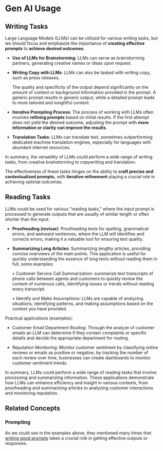 # Gen AI Usage

## Writing Tasks

Large Language Models (LLMs) can be utilized for various writing tasks, but we should focus and emphasize the importance of **creating effective prompts** to **achieve desired outcomes**.

- **Use of LLMs for Brainstorming**: LLMs can serve as brainstorming partners, generating creative names or ideas upon request.

- **Writing Copy with LLMs**: LLMs can also be tasked with writing copy, such as press releases. 
    
    The quality and specificity of the output depend significantly on the amount of context or background information provided in the prompt. A generic prompt results in generic output, while a detailed prompt leads to more tailored and insightful content.

- **Iterative Prompting Process**: The process of working with LLMs often involves **refining prompts** based on initial results. If the first attempt does not yield the desired outcome, adjusting the prompt with **more information or clarity can improve the results**.

- **Translation Tasks**: LLMs can translate text, sometimes outperforming dedicated machine translation engines, especially for languages with abundant internet resources.

In summary, the versatility of LLMs could perform a wide range of writing tasks, from creative brainstorming to copywriting and translation. 

The effectiveness of these tasks hinges on the ability to **craft precise and contextualized prompts**, with **iterative refinement** playing a crucial role in achieving optimal outcomes.

## Reading Tasks

LLMs could be used for various "reading tasks," where the input prompt is processed to generate outputs that are usually of similar length or often shorter than the input.

- **Proofreading (revisar)**: Proofreading texts for spelling, grammatical errors, and awkward sentences, where the LLM will identifies and corrects errors, making it a valuable tool for ensuring text quality.

- **Summarizing Long Articles**: Summarizing lengthy articles, providing concise overviews of the main points. This application is useful for quickly understanding the essence of long texts without reading them in full, some examples:
    
    • Customer Service Call Summarization: summarize text transcripts of phone calls between agents and customers to quickly review the content of numerous calls, identifying issues or trends without reading every transcript.

    • Identify and Make Assumptions: LLMs are capable of analyzing situations, identifying patterns, and making assumptions based on the context you have provided. 
            
Practical applications (examples):

- Customer Email Department Routing: Through the analyze of customer emails an LLM can determine if they contain complaints or specific details and decide the appropriate department for routing.

- Reputation Monitoring: Monitor customer sentiment by classifying online reviews or emails as positive or negative, by tracking the number of each review over time, businesses can create dashboards to monitor customer sentiment trends.
    
In summary, LLMs could perform a wide range of reading tasks that involve processing and summarizing information. These applications demonstrate how LLMs can enhance efficiency and insight in various contexts, from proofreading and summarizing articles to analyzing customer interactions and monitoring reputation.

## Related Concepts

### Prompting

As we could see in the examples above, they mentioned many times that [writing good prompts](./tips-for-prompting.md) takes a crucial role in getting effective outputs or responses.